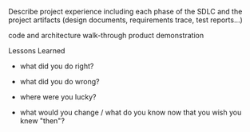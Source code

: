 
Describe project experience including each phase of the SDLC and the project artifacts (design documents, requirements trace, test reports...)

code and architecture walk-through
product demonstration

Lessons Learned
- what did you do right?

- what did you do wrong?

- where were you lucky?

- what would you change / what do you know now that you wish you knew "then"?
